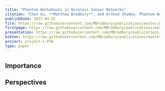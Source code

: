 ```yaml
---
title: "Phantom Walkabouts in Wireless Sensor Networks"
citation: "Chen Gu, **Matthew Bradbury**, and Arshad Jhumka. Phantom Walkabouts in Wireless Sensor Networks. In *Proceedings of the Symposium on Applied Computing*, SAC'17, 609–616. ACM, April 2017. [doi:10.1145/3019612.3019732](https://doi.org/10.1145/3019612.3019732)."
publishDate: 2017-04-01
file: https://raw.githubusercontent.com/MBradbury/publications/master/papers/SAC-NET2017.pdf
firstpage: https://raw.githubusercontent.com/MBradbury/publications/master/firstpages/SAC-NET2017.svg
presentation: https://raw.githubusercontent.com/MBradbury/publications/master/presentations/SAC-NET2017.pdf
bibtex: https://raw.githubusercontent.com/MBradbury/publications/master/bibtex/Gu_2017_PhantomWalkaboutsWireless.bib
project: project-1-PhD
type: paper
---
```


<!-- readmore -->

## Importance

## Perspectives


